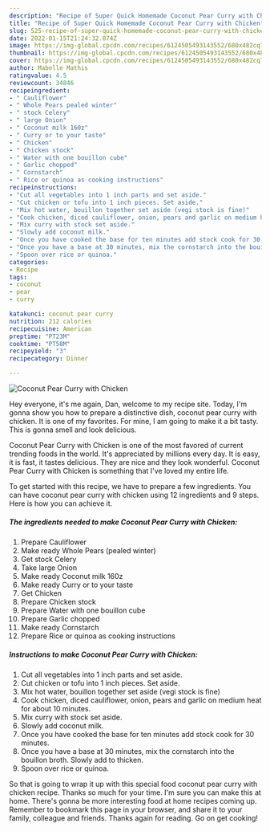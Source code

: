 ```yaml
---
description: "Recipe of Super Quick Homemade Coconut Pear Curry with Chicken"
title: "Recipe of Super Quick Homemade Coconut Pear Curry with Chicken"
slug: 525-recipe-of-super-quick-homemade-coconut-pear-curry-with-chicken
date: 2022-01-15T21:24:32.074Z
image: https://img-global.cpcdn.com/recipes/6124505493143552/680x482cq70/coconut-pear-curry-with-chicken-recipe-main-photo.jpg
thumbnail: https://img-global.cpcdn.com/recipes/6124505493143552/680x482cq70/coconut-pear-curry-with-chicken-recipe-main-photo.jpg
cover: https://img-global.cpcdn.com/recipes/6124505493143552/680x482cq70/coconut-pear-curry-with-chicken-recipe-main-photo.jpg
author: Mabelle Mathis
ratingvalue: 4.5
reviewcount: 34846
recipeingredient:
- " Cauliflower"
- " Whole Pears pealed winter"
- " stock Celery"
- " large Onion"
- " Coconut milk 160z"
- " Curry or to your taste"
- " Chicken"
- " Chicken stock"
- " Water with one bouillon cube"
- " Garlic chopped"
- " Cornstarch"
- " Rice or quinoa as cooking instructions"
recipeinstructions:
- "Cut all vegetables into 1 inch parts and set aside."
- "Cut chicken or tofu into 1 inch pieces. Set aside."
- "Mix hot water, bouillon together set aside (vegi stock is fine)"
- "Cook chicken, diced cauliflower, onion, pears and garlic on medium heat for about 10 minutes."
- "Mix curry with stock set aside."
- "Slowly add coconut milk."
- "Once you have cooked the base for ten minutes add stock cook for 30 minutes."
- "Once you have a base at 30 minutes, mix the cornstarch into the bouillon broth. Slowly add to thicken."
- "Spoon over rice or quinoa."
categories:
- Recipe
tags:
- coconut
- pear
- curry

katakunci: coconut pear curry 
nutrition: 212 calories
recipecuisine: American
preptime: "PT23M"
cooktime: "PT58M"
recipeyield: "3"
recipecategory: Dinner

---
```



![Coconut Pear Curry with Chicken](https://img-global.cpcdn.com/recipes/6124505493143552/680x482cq70/coconut-pear-curry-with-chicken-recipe-main-photo.jpg)

Hey everyone, it's me again, Dan, welcome to my recipe site. Today, I'm gonna show you how to prepare a distinctive dish, coconut pear curry with chicken. It is one of my favorites. For mine, I am going to make it a bit tasty. This is gonna smell and look delicious.

Coconut Pear Curry with Chicken is one of the most favored of current trending foods in the world. It's appreciated by millions every day. It is easy, it is fast, it tastes delicious. They are nice and they look wonderful. Coconut Pear Curry with Chicken is something that I've loved my entire life.




To get started with this recipe, we have to prepare a few ingredients. You can have coconut pear curry with chicken using 12 ingredients and 9 steps. Here is how you can achieve it.

<!--inarticleads1-->

##### The ingredients needed to make Coconut Pear Curry with Chicken:

1. Prepare  Cauliflower
1. Make ready  Whole Pears (pealed winter)
1. Get  stock Celery
1. Take  large Onion
1. Make ready  Coconut milk 160z
1. Make ready  Curry or to your taste
1. Get  Chicken
1. Prepare  Chicken stock
1. Prepare  Water with one bouillon cube
1. Prepare  Garlic chopped
1. Make ready  Cornstarch
1. Prepare  Rice or quinoa as cooking instructions




<!--inarticleads2-->

##### Instructions to make Coconut Pear Curry with Chicken:

1. Cut all vegetables into 1 inch parts and set aside.
1. Cut chicken or tofu into 1 inch pieces. Set aside.
1. Mix hot water, bouillon together set aside (vegi stock is fine)
1. Cook chicken, diced cauliflower, onion, pears and garlic on medium heat for about 10 minutes.
1. Mix curry with stock set aside.
1. Slowly add coconut milk.
1. Once you have cooked the base for ten minutes add stock cook for 30 minutes.
1. Once you have a base at 30 minutes, mix the cornstarch into the bouillon broth. Slowly add to thicken.
1. Spoon over rice or quinoa.




So that is going to wrap it up with this special food coconut pear curry with chicken recipe. Thanks so much for your time. I'm sure you can make this at home. There's gonna be more interesting food at home recipes coming up. Remember to bookmark this page in your browser, and share it to your family, colleague and friends. Thanks again for reading. Go on get cooking!
